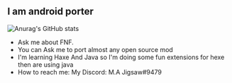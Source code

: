 ## I am android porter

![Anurag's GitHub stats](https://github-readme-stats.vercel.app/api?username=jigsaw-4277821&show_icons=true&theme=radical)

- Ask me about FNF.
- You can Ask me to port almost any open source mod
- I'm learning Haxe And Java so I'm doing some fun extensions for hexe then are using java
- How to reach me: My Discord: M.A Jigsaw#9479
